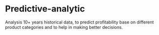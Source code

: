 # Predictive-analytic
Analysis 10+ years historical data, to predict profitability base on different product categories and to help in making better decisions.
